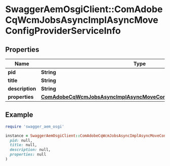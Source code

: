 # SwaggerAemOsgiClient::ComAdobeCqWcmJobsAsyncImplAsyncMoveConfigProviderServiceInfo

## Properties

| Name | Type | Description | Notes |
| ---- | ---- | ----------- | ----- |
| **pid** | **String** |  | [optional] |
| **title** | **String** |  | [optional] |
| **description** | **String** |  | [optional] |
| **properties** | [**ComAdobeCqWcmJobsAsyncImplAsyncMoveConfigProviderServiceProperties**](ComAdobeCqWcmJobsAsyncImplAsyncMoveConfigProviderServiceProperties.md) |  | [optional] |

## Example

```ruby
require 'swagger_aem_osgi'

instance = SwaggerAemOsgiClient::ComAdobeCqWcmJobsAsyncImplAsyncMoveConfigProviderServiceInfo.new(
  pid: null,
  title: null,
  description: null,
  properties: null
)
```

